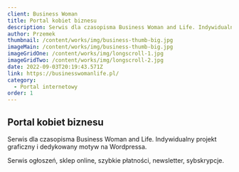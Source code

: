 ```yaml
---
client: Business Woman
title: Portal kobiet biznesu
description: Serwis dla czasopisma Business Woman and Life. Indywidualny projekt graficzny i dedykowany motyw na Wordpressa.
author: Przemek
thumbnail: /content/works/img/business-thumb-big.jpg
imageMain: /content/works/img/business-thumb-big.jpg
imageGridOne: /content/works/img/longscroll-1.jpg
imageGridTwo: /content/works/img/longscroll-2.jpg
date: 2022-09-03T20:19:43.571Z
link: https://businesswomanlife.pl/
category:
  - Portal internetowy
order: 1
---
```


## Portal kobiet biznesu

Serwis dla czasopisma Business Woman and Life. Indywidualny projekt graficzny i dedykowany motyw na Wordpressa. 

Serwis ogłoszeń, sklep online, szybkie płatności, newsletter, sybskrypcje.


